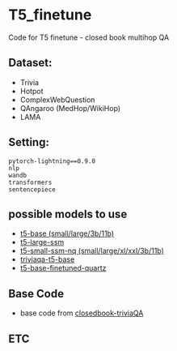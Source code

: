 # T5_finetune

Code for T5 finetune - closed book multihop QA  

## Dataset:
* Trivia
* Hotpot
* ComplexWebQuestion
* QAngaroo (MedHop/WikiHop)
* LAMA

## Setting:
```
pytorch-lightning==0.9.0
nlp
wandb
transformers
sentencepiece
```
## possible models to use
* [t5-base (small/large/3b/11b)](https://huggingface.co/t5-base)
* [t5-large-ssm](https://huggingface.co/google/t5-large-ssm)
* [t5-small-ssm-nq (small/large/xl/xxl/3b/11b)](https://huggingface.co/google/t5-small-ssm-nq)
* [triviaqa-t5-base](https://huggingface.co/deep-learning-analytics/triviaqa-t5-base)
* [t5-base-finetuned-quartz](https://huggingface.co/mrm8488/t5-base-finetuned-quartz)

## Base Code
* base code from [closedbook-triviaQA](https://github.com/priya-dwivedi/Deep-Learning/blob/master/trivia-bot-t5/T5-ClosedBook-TriviaQA-Github.ipynb)

## ETC

